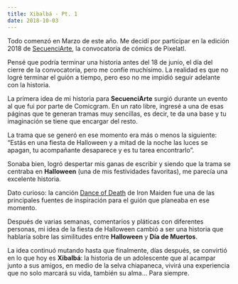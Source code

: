 ```yaml
---
title: Xibalbá - Pt. 1
date: 2018-10-03
---
```


Todo comenzó en Marzo de este año. Me decidí por participar en la edición 2018 de [SecuenciArte](https://pixelatl.com/es-MX/contenidos/776629BA-24BA-4E36-899B-ABE5044642DF/SecuenciArte.html), la convocatoria de cómics de Pixelatl.

Pensé que podría terminar una historia antes del 18 de junio, el día del cierre de la convocatoria, pero me confíe muchísimo. La realidad es que no logré terminar el guión a tiempo, pero eso no me impidió seguir adelante con la historia.

La primera idea de mi historia para **SecuenciArte** surgió durante un evento al que fui por parte de Comicgram. En un rato libre, ingresé a una de esas páginas que te generan tramas muy sencillas, es decir, te da una base y tu imaginación se tiene que encargar del resto.

La trama que se generó en ese momento era más o menos la siguiente: “Estás en una fiesta de Halloween y a mitad de la noche las luces se apagan, tu acompañante desaparece y es tu tarea encontrarlo”.

Sonaba bien, logró despertar mis ganas de escribir y siendo que la trama se centraba en **Halloween** (una de mis festividades favoritas), me parecía una excelente historia.

Dato curioso: la canción [Dance of Death](https://www.youtube.com/watch?v=iPvBDt5cxgs) de Iron Maiden fue una de las principales fuentes de inspiración para el guión que planeaba en ese momento.

Después de varias semanas, comentarios y pláticas con diferentes personas, mi idea de la fiesta de Halloween cambió a ser una historia que hablaría sobre las similitudes entre **Halloween** y **Día de Muertos**.

La idea continuó mutando hasta que finalmente, días después, se convirtió en lo que hoy es **Xibalbá**: la historia de un adolescente que al acampar junto a sus amigos, en medio de la selva chiapaneca, vivirá una experiencia que no solo marcará su vida, también su alma… Para siempre.